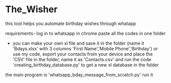 # The_Wisher
this tool helps you automate birthday wishes through whatapp


requirements-
log in to whatsapp in chrome
paste all the codes in one folder

- you can make your own xl file and save it in the folder (name it 'Bdays.xlsx' with 3 columns 'First Name','Mobile Phone','Birthday') or use my code, export your contacts from your device and place the 'CSV' file in the folder, name it as 'Contacts.csv' and run the code 'creating_birthday_database.py' to get a new xl database in the folder

the main program is 'whatsapp_bday_message_from_scratch.py' run it

